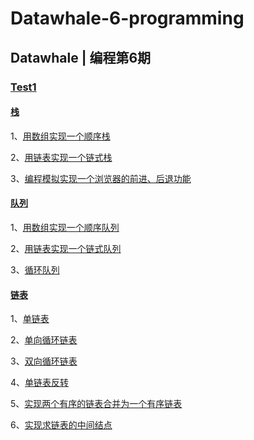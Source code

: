 # Datawhale-6-programming
## Datawhale | 编程第6期
### [Test1](https://github.com/Clayygou/Datawhale-6-programming/tree/master/Task1)
#### [栈](https://github.com/Clayygou/Datawhale-6-programming/tree/master/Task1/%E6%A0%88)

1、[用数组实现一个顺序栈](https://github.com/Clayygou/Datawhale-6-programming/blob/master/Task1/%E6%A0%88/1%E3%80%81%E7%94%A8%E6%95%B0%E7%BB%84%E5%AE%9E%E7%8E%B0%E4%B8%80%E4%B8%AA%E9%A1%BA%E5%BA%8F%E6%A0%88.md)

2、[用链表实现一个链式栈](https://github.com/Clayygou/Datawhale-6-programming/blob/master/Task1/%E6%A0%88/2%E3%80%81%E7%94%A8%E9%93%BE%E8%A1%A8%E5%AE%9E%E7%8E%B0%E4%B8%80%E4%B8%AA%E9%93%BE%E5%BC%8F%E6%A0%88.md)

3、[编程模拟实现一个浏览器的前进、后退功能](https://github.com/Clayygou/Datawhale-6-programming/blob/master/Task1/%E6%A0%88/3%E3%80%81%E7%BC%96%E7%A8%8B%E6%A8%A1%E6%8B%9F%E5%AE%9E%E7%8E%B0%E4%B8%80%E4%B8%AA%E6%B5%8F%E8%A7%88%E5%99%A8%E7%9A%84%E5%89%8D%E8%BF%9B%E3%80%81%E5%90%8E%E9%80%80%E5%8A%9F%E8%83%BD.md)


#### [队列](https://github.com/Clayygou/Datawhale-6-programming/tree/master/Task1/%E9%98%9F%E5%88%97)
1、[用数组实现一个顺序队列](https://github.com/Clayygou/Datawhale-6-programming/blob/master/Task1/%E9%98%9F%E5%88%97/1%E3%80%81%E7%94%A8%E6%95%B0%E7%BB%84%E5%AE%9E%E7%8E%B0%E4%B8%80%E4%B8%AA%E9%A1%BA%E5%BA%8F%E9%98%9F%E5%88%97.md)

2、[用链表实现一个链式队列](https://github.com/Clayygou/Datawhale-6-programming/blob/master/Task1/%E9%98%9F%E5%88%97/2%E3%80%81%E7%94%A8%E9%93%BE%E8%A1%A8%E5%AE%9E%E7%8E%B0%E4%B8%80%E4%B8%AA%E9%93%BE%E5%BC%8F%E9%98%9F%E5%88%97.md)

3、[循环队列](https://github.com/Clayygou/Datawhale-6-programming/blob/master/Task1/%E9%98%9F%E5%88%97/3%E3%80%81%E5%AE%9E%E7%8E%B0%E4%B8%80%E4%B8%AA%E5%BE%AA%E7%8E%AF%E9%98%9F%E5%88%97.md)

#### [链表](https://github.com/Clayygou/Datawhale-6-programming/tree/master/Task1/%E9%93%BE%E8%A1%A8)
1、[单链表](https://github.com/Clayygou/Datawhale-6-programming/blob/master/Task1/%E9%93%BE%E8%A1%A8/1.1%20%E5%8D%95%E9%93%BE%E8%A1%A8.md)

2、[单向循环链表](https://github.com/Clayygou/Datawhale-6-programming/blob/master/Task1/%E9%93%BE%E8%A1%A8/1.2%20%E5%8D%95%E5%90%91%E5%BE%AA%E7%8E%AF%E9%93%BE%E8%A1%A8.md)

3、[双向循环链表](https://github.com/Clayygou/Datawhale-6-programming/blob/master/Task1/%E9%93%BE%E8%A1%A8/1.3%20%E5%8F%8C%E5%90%91%E5%BE%AA%E7%8E%AF%E9%93%BE%E8%A1%A8.md)

4、[单链表反转](https://github.com/Clayygou/Datawhale-6-programming/blob/master/Task1/%E9%93%BE%E8%A1%A8/2%E3%80%81%E5%AE%9E%E7%8E%B0%E5%8D%95%E9%93%BE%E8%A1%A8%E5%8F%8D%E8%BD%AC.md)

5、[实现两个有序的链表合并为一个有序链表](https://github.com/Clayygou/Datawhale-6-programming/blob/master/Task1/%E9%93%BE%E8%A1%A8/3%E3%80%81%E5%AE%9E%E7%8E%B0%E4%B8%A4%E4%B8%AA%E6%9C%89%E5%BA%8F%E7%9A%84%E9%93%BE%E8%A1%A8%E5%90%88%E5%B9%B6%E4%B8%BA%E4%B8%80%E4%B8%AA%E6%9C%89%E5%BA%8F%E9%93%BE%E8%A1%A8.md)

6、[实现求链表的中间结点](https://github.com/Clayygou/Datawhale-6-programming/blob/master/Task1/%E9%93%BE%E8%A1%A8/4%E3%80%81%E5%AE%9E%E7%8E%B0%E6%B1%82%E9%93%BE%E8%A1%A8%E7%9A%84%E4%B8%AD%E9%97%B4%E7%BB%93%E7%82%B9.md)
